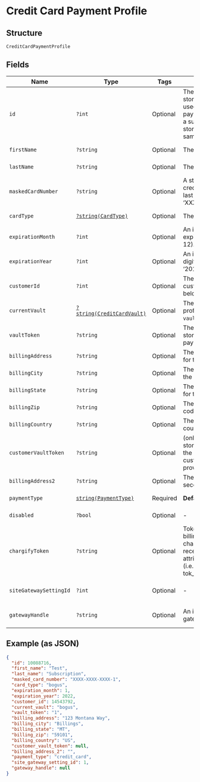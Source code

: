 
# Credit Card Payment Profile

## Structure

`CreditCardPaymentProfile`

## Fields

| Name | Type | Tags | Description | Getter | Setter |
|  --- | --- | --- | --- | --- | --- |
| `id` | `?int` | Optional | The Chargify-assigned ID of the stored card. This value can be used as an input to payment_profile_id when creating a subscription, in order to re-use a stored payment profile for the same customer. | getId(): ?int | setId(?int id): void |
| `firstName` | `?string` | Optional | The first name of the card holder. | getFirstName(): ?string | setFirstName(?string firstName): void |
| `lastName` | `?string` | Optional | The last name of the card holder. | getLastName(): ?string | setLastName(?string lastName): void |
| `maskedCardNumber` | `?string` | Optional | A string representation of the credit card number with all but the last 4 digits masked with X’s (i.e. ‘XXXX-XXXX-XXXX-1234’). | getMaskedCardNumber(): ?string | setMaskedCardNumber(?string maskedCardNumber): void |
| `cardType` | [`?string(CardType)`](../../doc/models/card-type.md) | Optional | The type of card used. | getCardType(): ?string | setCardType(?string cardType): void |
| `expirationMonth` | `?int` | Optional | An integer representing the expiration month of the card(1 – 12). | getExpirationMonth(): ?int | setExpirationMonth(?int expirationMonth): void |
| `expirationYear` | `?int` | Optional | An integer representing the 4-digit expiration year of the card(i.e. ‘2012’). | getExpirationYear(): ?int | setExpirationYear(?int expirationYear): void |
| `customerId` | `?int` | Optional | The Chargify-assigned id for the customer record to which the card belongs. | getCustomerId(): ?int | setCustomerId(?int customerId): void |
| `currentVault` | [`?string(CreditCardVault)`](../../doc/models/credit-card-vault.md) | Optional | The vault that stores the payment profile with the provided `vault_token`. Use `bogus` for testing. | getCurrentVault(): ?string | setCurrentVault(?string currentVault): void |
| `vaultToken` | `?string` | Optional | The “token” provided by your vault storage for an already stored payment profile. | getVaultToken(): ?string | setVaultToken(?string vaultToken): void |
| `billingAddress` | `?string` | Optional | The current billing street address for the card. | getBillingAddress(): ?string | setBillingAddress(?string billingAddress): void |
| `billingCity` | `?string` | Optional | The current billing address city for the card. | getBillingCity(): ?string | setBillingCity(?string billingCity): void |
| `billingState` | `?string` | Optional | The current billing address state for the card. | getBillingState(): ?string | setBillingState(?string billingState): void |
| `billingZip` | `?string` | Optional | The current billing address zip code for the card. | getBillingZip(): ?string | setBillingZip(?string billingZip): void |
| `billingCountry` | `?string` | Optional | The current billing address country for the card. | getBillingCountry(): ?string | setBillingCountry(?string billingCountry): void |
| `customerVaultToken` | `?string` | Optional | (only for Authorize.Net CIM storage): the customerProfileId for the owner of the customerPaymentProfileId provided as the vault_token. | getCustomerVaultToken(): ?string | setCustomerVaultToken(?string customerVaultToken): void |
| `billingAddress2` | `?string` | Optional | The current billing street address, second line, for the card. | getBillingAddress2(): ?string | setBillingAddress2(?string billingAddress2): void |
| `paymentType` | [`string(PaymentType)`](../../doc/models/payment-type.md) | Required | **Default**: `PaymentType::CREDIT_CARD` | getPaymentType(): string | setPaymentType(string paymentType): void |
| `disabled` | `?bool` | Optional | - | getDisabled(): ?bool | setDisabled(?bool disabled): void |
| `chargifyToken` | `?string` | Optional | Token received after sending billing information using chargify.js. This token will only be received if passed as a sole attribute of credit_card_attributes (i.e. tok_9g6hw85pnpt6knmskpwp4ttt) | getChargifyToken(): ?string | setChargifyToken(?string chargifyToken): void |
| `siteGatewaySettingId` | `?int` | Optional | - | getSiteGatewaySettingId(): ?int | setSiteGatewaySettingId(?int siteGatewaySettingId): void |
| `gatewayHandle` | `?string` | Optional | An identifier of connected gateway. | getGatewayHandle(): ?string | setGatewayHandle(?string gatewayHandle): void |

## Example (as JSON)

```json
{
  "id": 10088716,
  "first_name": "Test",
  "last_name": "Subscription",
  "masked_card_number": "XXXX-XXXX-XXXX-1",
  "card_type": "bogus",
  "expiration_month": 1,
  "expiration_year": 2022,
  "customer_id": 14543792,
  "current_vault": "bogus",
  "vault_token": "1",
  "billing_address": "123 Montana Way",
  "billing_city": "Billings",
  "billing_state": "MT",
  "billing_zip": "59101",
  "billing_country": "US",
  "customer_vault_token": null,
  "billing_address_2": "",
  "payment_type": "credit_card",
  "site_gateway_setting_id": 1,
  "gateway_handle": null
}
```

